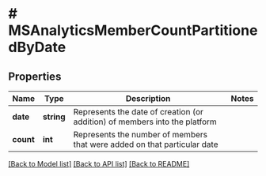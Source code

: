 # # MSAnalyticsMemberCountPartitionedByDate

## Properties

Name | Type | Description | Notes
------------ | ------------- | ------------- | -------------
**date** | **string** | Represents the date of creation (or addition) of members into the platform |
**count** | **int** | Represents the number of members that were added on that particular date |

[[Back to Model list]](../../README.md#models) [[Back to API list]](../../README.md#endpoints) [[Back to README]](../../README.md)
